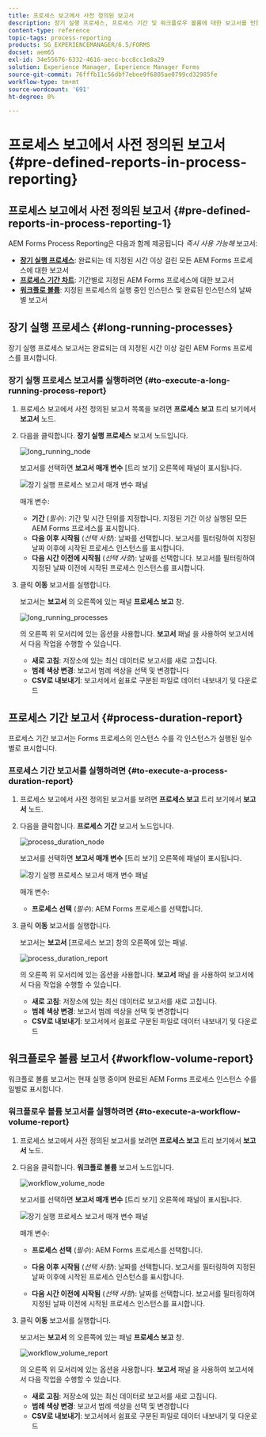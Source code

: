```yaml
---
title: 프로세스 보고에서 사전 정의된 보고서
description: 장기 실행 프로세스, 프로세스 기간 및 워크플로우 볼륨에 대한 보고서를 만들기 위해 JEE의 AEM Forms 프로세스 데이터를 쿼리합니다.
content-type: reference
topic-tags: process-reporting
products: SG_EXPERIENCEMANAGER/6.5/FORMS
docset: aem65
exl-id: 34e55676-6332-4616-aecc-bcc8cc1e8a29
solution: Experience Manager, Experience Manager Forms
source-git-commit: 76fffb11c56dbf7ebee9f6805ae0799cd32985fe
workflow-type: tm+mt
source-wordcount: '691'
ht-degree: 0%

---
```


# 프로세스 보고에서 사전 정의된 보고서 {#pre-defined-reports-in-process-reporting}

## 프로세스 보고에서 사전 정의된 보고서 {#pre-defined-reports-in-process-reporting-1}

AEM Forms Process Reporting은 다음과 함께 제공됩니다 *즉시 사용 가능해* 보고서:

* **[장기 실행 프로세스](#long-running-processes)**: 완료되는 데 지정된 시간 이상 걸린 모든 AEM Forms 프로세스에 대한 보고서
* **[프로세스 기간 차트](#process-duration-report)**: 기간별로 지정된 AEM Forms 프로세스에 대한 보고서
* **[워크플로 볼륨](#workflow-volume-report)**: 지정된 프로세스의 실행 중인 인스턴스 및 완료된 인스턴스의 날짜별 보고서

## 장기 실행 프로세스 {#long-running-processes}

장기 실행 프로세스 보고서는 완료되는 데 지정된 시간 이상 걸린 AEM Forms 프로세스를 표시합니다.

### 장기 실행 프로세스 보고서를 실행하려면 {#to-execute-a-long-running-process-report}

1. 프로세스 보고에서 사전 정의된 보고서 목록을 보려면 **프로세스 보고** 트리 보기에서 **보고서** 노드.
1. 다음을 클릭합니다. **장기 실행 프로세스** 보고서 노드입니다.

   ![long_running_node](assets/long_running_node.png)

   보고서를 선택하면 **보고서 매개 변수** [트리 보기] 오른쪽에 패널이 표시됩니다.

   ![장기 실행 프로세스 보고서 매개 변수 패널](assets/report_parameters_panel.png)

   매개 변수:

   * **기간** (*필수*): 기간 및 시간 단위를 지정합니다. 지정된 기간 이상 실행된 모든 AEM Forms 프로세스를 표시합니다.
   * **다음 이후 시작됨** (*선택 사항*): 날짜를 선택합니다. 보고서를 필터링하여 지정된 날짜 이후에 시작된 프로세스 인스턴스를 표시합니다.
   * **다음 시간 이전에 시작됨** (*선택 사항*): 날짜를 선택합니다. 보고서를 필터링하여 지정된 날짜 이전에 시작된 프로세스 인스턴스를 표시합니다.

1. 클릭 **이동** 보고서를 실행합니다.

   보고서는 **보고서** 의 오른쪽에 있는 패널 **프로세스 보고** 창.

   ![long_running_processes](assets/long_running_processes.png)

   의 오른쪽 위 모서리에 있는 옵션을 사용합니다. **보고서** 패널 을 사용하여 보고서에서 다음 작업을 수행할 수 있습니다.

   * **새로 고침**: 저장소에 있는 최신 데이터로 보고서를 새로 고칩니다.
   * **범례 색상 변경**: 보고서 범례 색상을 선택 및 변경합니다
   * **CSV로 내보내기**: 보고서에서 쉼표로 구분된 파일로 데이터 내보내기 및 다운로드

## 프로세스 기간 보고서  {#process-duration-report}

프로세스 기간 보고서는 Forms 프로세스의 인스턴스 수를 각 인스턴스가 실행된 일수별로 표시합니다.

### 프로세스 기간 보고서를 실행하려면 {#to-execute-a-process-duration-report}

1. 프로세스 보고에서 사전 정의된 보고서를 보려면 **프로세스 보고** 트리 보기에서 **보고서** 노드.
1. 다음을 클릭합니다. **프로세스 기간** 보고서 노드입니다.

   ![process_duration_node](assets/process_duration_node.png)

   보고서를 선택하면 **보고서 매개 변수** [트리 보기] 오른쪽에 패널이 표시됩니다.

   ![장기 실행 프로세스 보고서 매개 변수 패널](assets/process_duration_params.png)

   매개 변수:

   * **프로세스 선택** (*필수*): AEM Forms 프로세스를 선택합니다.

1. 클릭 **이동** 보고서를 실행합니다.

   보고서는 **보고서** [프로세스 보고] 창의 오른쪽에 있는 패널.

   ![process_duration_report](assets/process_duration_report.png)

   의 오른쪽 위 모서리에 있는 옵션을 사용합니다. **보고서** 패널 을 사용하여 보고서에서 다음 작업을 수행할 수 있습니다.

   * **새로 고침**: 저장소에 있는 최신 데이터로 보고서를 새로 고칩니다.
   * **범례 색상 변경**: 보고서 범례 색상을 선택 및 변경합니다
   * **CSV로 내보내기**: 보고서에서 쉼표로 구분된 파일로 데이터 내보내기 및 다운로드

## 워크플로우 볼륨 보고서 {#workflow-volume-report}

워크플로 볼륨 보고서는 현재 실행 중이며 완료된 AEM Forms 프로세스 인스턴스 수를 일별로 표시합니다.

### 워크플로우 볼륨 보고서를 실행하려면 {#to-execute-a-workflow-volume-report}

1. 프로세스 보고에서 사전 정의된 보고서를 보려면 **프로세스 보고** 트리 보기에서 **보고서** 노드.
1. 다음을 클릭합니다. **워크플로 볼륨** 보고서 노드입니다.

   ![workflow_volume_node](assets/workflow_volume_node.png)

   보고서를 선택하면 **보고서 매개 변수** [트리 보기] 오른쪽에 패널이 표시됩니다.

   ![장기 실행 프로세스 보고서 매개 변수 패널](assets/workflow_volume_params.png)

   매개 변수:

   * **프로세스 선택** (*필수*): AEM Forms 프로세스를 선택합니다.

   * **다음 이후 시작됨** (*선택 사항*): 날짜를 선택합니다. 보고서를 필터링하여 지정된 날짜 이후에 시작된 프로세스 인스턴스를 표시합니다.

   * **다음 시간 이전에 시작됨** (*선택 사항*): 날짜를 선택합니다. 보고서를 필터링하여 지정된 날짜 이전에 시작된 프로세스 인스턴스를 표시합니다.

1. 클릭 **이동** 보고서를 실행합니다.

   보고서는 **보고서** 의 오른쪽에 있는 패널 **프로세스 보고** 창.

   ![workflow_volume_report](assets/workflow_volume_report.png)

   의 오른쪽 위 모서리에 있는 옵션을 사용합니다. **보고서** 패널 을 사용하여 보고서에서 다음 작업을 수행할 수 있습니다.

   * **새로 고침**: 저장소에 있는 최신 데이터로 보고서를 새로 고칩니다.
   * **범례 색상 변경**: 보고서 범례 색상을 선택 및 변경합니다
   * **CSV로 내보내기**: 보고서에서 쉼표로 구분된 파일로 데이터 내보내기 및 다운로드
